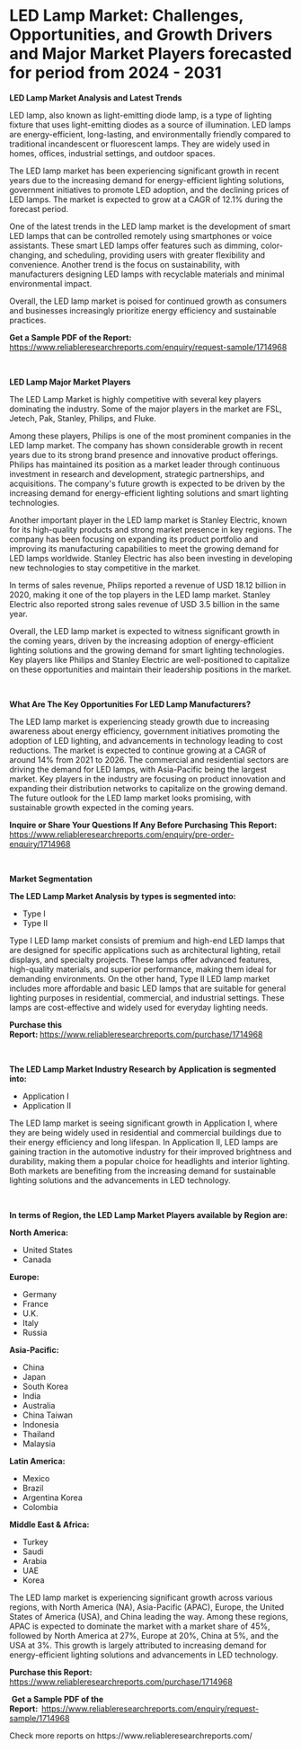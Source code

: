 <p><h1>LED Lamp Market: Challenges, Opportunities, and Growth Drivers and Major Market Players forecasted for period from 2024 - 2031</h1></p><p><strong>LED Lamp Market Analysis and Latest Trends</strong></p>
<p><p>LED lamp, also known as light-emitting diode lamp, is a type of lighting fixture that uses light-emitting diodes as a source of illumination. LED lamps are energy-efficient, long-lasting, and environmentally friendly compared to traditional incandescent or fluorescent lamps. They are widely used in homes, offices, industrial settings, and outdoor spaces.</p><p>The LED lamp market has been experiencing significant growth in recent years due to the increasing demand for energy-efficient lighting solutions, government initiatives to promote LED adoption, and the declining prices of LED lamps. The market is expected to grow at a CAGR of 12.1% during the forecast period.</p><p>One of the latest trends in the LED lamp market is the development of smart LED lamps that can be controlled remotely using smartphones or voice assistants. These smart LED lamps offer features such as dimming, color-changing, and scheduling, providing users with greater flexibility and convenience. Another trend is the focus on sustainability, with manufacturers designing LED lamps with recyclable materials and minimal environmental impact.</p><p>Overall, the LED lamp market is poised for continued growth as consumers and businesses increasingly prioritize energy efficiency and sustainable practices.</p></p>
<p><strong>Get a Sample PDF of the Report:&nbsp;</strong> <a href="https://www.reliableresearchreports.com/enquiry/request-sample/1714968">https://www.reliableresearchreports.com/enquiry/request-sample/1714968</a></p>
<p>&nbsp;</p>
<p><strong>LED Lamp Major Market Players</strong></p>
<p><p>The LED Lamp Market is highly competitive with several key players dominating the industry. Some of the major players in the market are FSL, Jetech, Pak, Stanley, Philips, and Fluke. </p><p>Among these players, Philips is one of the most prominent companies in the LED lamp market. The company has shown considerable growth in recent years due to its strong brand presence and innovative product offerings. Philips has maintained its position as a market leader through continuous investment in research and development, strategic partnerships, and acquisitions. The company's future growth is expected to be driven by the increasing demand for energy-efficient lighting solutions and smart lighting technologies.</p><p>Another important player in the LED lamp market is Stanley Electric, known for its high-quality products and strong market presence in key regions. The company has been focusing on expanding its product portfolio and improving its manufacturing capabilities to meet the growing demand for LED lamps worldwide. Stanley Electric has also been investing in developing new technologies to stay competitive in the market.</p><p>In terms of sales revenue, Philips reported a revenue of USD 18.12 billion in 2020, making it one of the top players in the LED lamp market. Stanley Electric also reported strong sales revenue of USD 3.5 billion in the same year.</p><p>Overall, the LED lamp market is expected to witness significant growth in the coming years, driven by the increasing adoption of energy-efficient lighting solutions and the growing demand for smart lighting technologies. Key players like Philips and Stanley Electric are well-positioned to capitalize on these opportunities and maintain their leadership positions in the market.</p></p>
<p>&nbsp;</p>
<p><strong>What Are The Key Opportunities For LED Lamp Manufacturers?</strong></p>
<p><p>The LED lamp market is experiencing steady growth due to increasing awareness about energy efficiency, government initiatives promoting the adoption of LED lighting, and advancements in technology leading to cost reductions. The market is expected to continue growing at a CAGR of around 14% from 2021 to 2026. The commercial and residential sectors are driving the demand for LED lamps, with Asia-Pacific being the largest market. Key players in the industry are focusing on product innovation and expanding their distribution networks to capitalize on the growing demand. The future outlook for the LED lamp market looks promising, with sustainable growth expected in the coming years.</p></p>
<p><strong>Inquire or Share Your Questions If Any Before Purchasing This Report:</strong> <a href="https://www.reliableresearchreports.com/enquiry/pre-order-enquiry/1714968">https://www.reliableresearchreports.com/enquiry/pre-order-enquiry/1714968</a></p>
<p>&nbsp;</p>
<p><strong>Market Segmentation</strong></p>
<p><strong>The LED Lamp Market Analysis by types is segmented into:</strong></p>
<p><ul><li>Type I</li><li>Type II</li></ul></p>
<p><p>Type I LED lamp market consists of premium and high-end LED lamps that are designed for specific applications such as architectural lighting, retail displays, and specialty projects. These lamps offer advanced features, high-quality materials, and superior performance, making them ideal for demanding environments. On the other hand, Type II LED lamp market includes more affordable and basic LED lamps that are suitable for general lighting purposes in residential, commercial, and industrial settings. These lamps are cost-effective and widely used for everyday lighting needs.</p></p>
<p><strong>Purchase this Report:&nbsp;</strong><a href="https://www.reliableresearchreports.com/purchase/1714968">https://www.reliableresearchreports.com/purchase/1714968</a></p>
<p>&nbsp;</p>
<p><strong>The LED Lamp Market Industry Research by Application is segmented into:</strong></p>
<p><ul><li>Application I</li><li>Application II</li></ul></p>
<p><p>The LED lamp market is seeing significant growth in Application I, where they are being widely used in residential and commercial buildings due to their energy efficiency and long lifespan. In Application II, LED lamps are gaining traction in the automotive industry for their improved brightness and durability, making them a popular choice for headlights and interior lighting. Both markets are benefiting from the increasing demand for sustainable lighting solutions and the advancements in LED technology.</p></p>
<p>&nbsp;</p>
<p><strong>In terms of Region, the LED Lamp Market Players available by Region are:</strong></p>
<p>
    <p> <strong> North America: </strong>
        <ul>
            <li>United States</li>
            <li>Canada</li>
        </ul>
        </p> 
    <p> <strong> Europe: </strong>
        <ul>
            <li>Germany</li>
            <li>France</li>
            <li>U.K.</li>
            <li>Italy</li>
            <li>Russia</li>
        </ul>
        </p> 
    <p> <strong> Asia-Pacific: </strong>
        <ul>
            <li>China</li>
            <li>Japan</li>
            <li>South Korea</li>
            <li>India</li>
            <li>Australia</li>
            <li>China Taiwan</li>
            <li>Indonesia</li>
            <li>Thailand</li>
            <li>Malaysia</li>
        </ul>
        </p> 
    <p> <strong> Latin America: </strong>
        <ul>
            <li>Mexico</li>
            <li>Brazil</li>
            <li>Argentina Korea</li>
            <li>Colombia</li>
        </ul>
        </p> 
    <p> <strong> Middle East & Africa: </strong>
        <ul>
            <li>Turkey</li>
            <li>Saudi</li>
            <li>Arabia</li>
            <li>UAE</li>
            <li>Korea</li>
        </ul>
    </p>
    </p>
<p><p>The LED lamp market is experiencing significant growth across various regions, with North America (NA), Asia-Pacific (APAC), Europe, the United States of America (USA), and China leading the way. Among these regions, APAC is expected to dominate the market with a market share of 45%, followed by North America at 27%, Europe at 20%, China at 5%, and the USA at 3%. This growth is largely attributed to increasing demand for energy-efficient lighting solutions and advancements in LED technology.</p></p>
<p><strong>Purchase this Report: </strong><a href="https://www.reliableresearchreports.com/purchase/1714968">https://www.reliableresearchreports.com/purchase/1714968</a></p>
<p>&nbsp;<strong>Get a Sample PDF of the Report:&nbsp;&nbsp;</strong><a href="https://www.reliableresearchreports.com/enquiry/request-sample/1714968">https://www.reliableresearchreports.com/enquiry/request-sample/1714968</a></p>
<p><strong></strong></p>
<p>Check more reports on https://www.reliableresearchreports.com/</p>